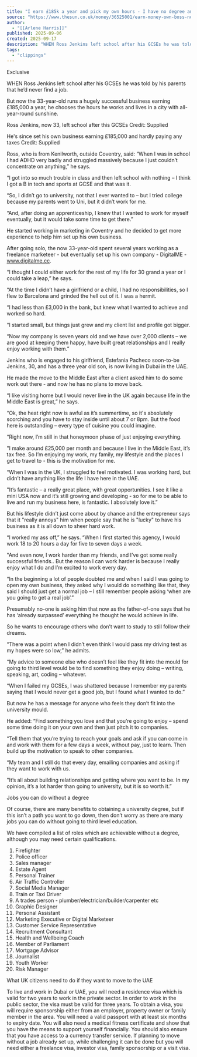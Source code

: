 ```yaml
---
title: "I earn £185k a year and pick my own hours - I have no degree and pay no taxes"
source: "https://www.thesun.co.uk/money/36525001/earn-money-own-boss-no-degree-dubai/"
author:
  - "[[Arlene Harris]]"
published: 2025-09-06
created: 2025-09-17
description: "WHEN Ross Jenkins left school after his GCSEs he was told by his parents that he’d never find a job.But now the 33-year-old runs a hugely succ"
tags:
  - "clippings"
---
```

Exclusive

WHEN Ross Jenkins left school after his GCSEs he was told by his parents that he’d never find a job.

But now the 33-year-old runs a hugely successful business earning £185,000 a year, he chooses the hours he works and lives in a city with all-year-round sunshine.

Ross Jenkins, now 33, left school after this GCSEs Credit: Supplied

He's since set his own business earning £185,000 and hardly paying any taxes Credit: Supplied

Ross, who is from Kenilworth, outside Coventry, said: “When I was in school I had ADHD very badly and struggled massively because I just couldn’t concentrate on anything,” he says.

“I got into so much trouble in class and then left school with nothing – I think I got a B in tech and sports at GCSE and that was it.

“So, I didn’t go to university, not that I ever wanted to – but I tried college because my parents went to Uni, but it didn’t work for me.

“And, after doing an apprenticeship, I knew that I wanted to work for myself eventually, but it would take some time to get there.”

He started working in marketing in Coventry and he decided to get more experience to help him set up his own business.

After going solo, the now 33-year-old spent several years working as a freelance marketeer - but eventually set up his own company - DigitalME - www.digitalme.cc.

“I thought I could either work for the rest of my life for 30 grand a year or I could take a leap,” he says.

“At the time I didn’t have a girlfriend or a child, I had no responsibilities, so I flew to Barcelona and grinded the hell out of it. I was a hermit.

“I had less than £3,000 in the bank, but knew what I wanted to achieve and worked so hard.

“I started small, but things just grew and my client list and profile got bigger.

“Now my company is seven years old and we have over 2,000 clients – we are good at keeping them happy, have built great relationships and I really enjoy working with them.”

Jenkins who is engaged to his girlfriend, Estefania Pacheco soon-to-be Jenkins, 30, and has a three year old son, is now living in Dubai in the UAE.

He made the move to the Middle East after a client asked him to do some work out there - and now he has no plans to move back.

“I like visiting home but I would never live in the UK again because life in the Middle East is great,” he says.

“Ok, the heat right now is awful as it’s summertime, so it's absolutely scorching and you have to stay inside until about 7 or 8pm. But the food here is outstanding – every type of cuisine you could imagine.

“Right now, I’m still in that honeymoon phase of just enjoying everything.

"I make around £25,000 per month and because I live in the Middle East, it’s tax free. So I’m enjoying my work, my family, my lifestyle and the places I get to travel to - this is the motivation for me.

“When I was in the UK, I struggled to feel motivated. I was working hard, but didn’t have anything like the life I have here in the UAE.

"It’s fantastic – a really great place, with great opportunities. I see it like a mini USA now and it’s still growing and developing - so for me to be able to live and run my business here, is fantastic. I absolutely love it.”

But his lifestyle didn’t just come about by chance and the entrepreneur says that it "really annoys" him when people say that he is "lucky" to have his business as it is all down to sheer hard work.

“I worked my ass off,” he says. “When I first started this agency, I would work 18 to 20 hours a day for five to seven days a week.

"And even now, I work harder than my friends, and I’ve got some really successful friends.. But the reason I can work harder is because I really enjoy what I do and I’m excited to work every day.

“In the beginning a lot of people doubted me and when I said I was going to open my own business, they asked why I would do something like that, they said I should just get a normal job – I still remember people asking ‘when are you going to get a real job’.”

Presumably no-one is asking him that now as the father-of-one says that he has ‘already surpassed’ everything he thought he would achieve in life.

So he wants to encourage others who don’t want to study to still follow their dreams.

“There was a point when I didn’t even think I would pass my driving test as my hopes were so low,” he admits.

“My advice to someone else who doesn’t feel like they fit into the mould for going to third level would be to find something they enjoy doing – writing, speaking, art, coding – whatever.

“When I failed my GCSEs, I was shattered because I remember my parents saying that I would never get a good job, but I found what I wanted to do.”

But now he has a message for anyone who feels they don’t fit into the university mould.

He added: “Find something you love and that you’re going to enjoy – spend some time doing it on your own and then just pitch it to companies.

“Tell them that you’re trying to reach your goals and ask if you can come in and work with them for a few days a week, without pay, just to learn. Then build up the motivation to speak to other companies.

“My team and I still do that every day, emailing companies and asking if they want to work with us.

"It’s all about building relationships and getting where you want to be. In my opinion, it’s a lot harder than going to university, but it is so worth it.”

Jobs you can do without a degree

Of course, there are many benefits to obtaining a university degree, but if this isn’t a path you want to go down, then don’t worry as there are many jobs you can do without going to third level education.

We have compiled a list of roles which are achievable without a degree, although you may need certain qualifications.

1. Firefighter
2. Police officer
3. Sales manager
4. Estate Agent
5. Personal Trainer
6. Air Traffic Controller
7. Social Media Manager
8. Train or Taxi Driver
9. A trades person - plumber/electrician/builder/carpenter etc
10. Graphic Designer
11. Personal Assistant
12. Marketing Executive or Digital Marketeer
13. Customer Service Representative
14. Recruitment Consultant
15. Health and Wellbeing Coach
16. Member of Parliament
17. Mortgage Advisor
18. Journalist
19. Youth Worker
20. Risk Manager

What UK citizens need to do if they want to move to the UAE

To live and work in Dubai or UAE, you will need a residence visa which is valid for two years to work in the private sector.
In order to work in the public sector, the visa must be valid for three years.
To obtain a visa, you will require sponsorship either from an employer, property owner or family member in the area.
You will need a valid passport with at least six months to expiry date.
You will also need a medical fitness certificate and show that you have the means to support yourself financially.
You should also ensure that you have access to a currency transfer service.
If planning to move without a job already set up, while challenging it can be done but you will need either a freelance visa, investor visa, family sponsorship or a visit visa.
